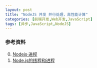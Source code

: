 ```yaml
---
layout: post
title: "NodeJS 并发 并行处理，高性能计算"
categories: [前端开发,Web开发,JavaScript]
tags: [异步,JavaScript,NodeJS]
---
```












### 参考资料

0. [Nodejs·进程](http://www.cnblogs.com/xing901022/p/5146582.html)
1. [Node.js的线程和进程](http://www.admin10000.com/document/4196.html)
